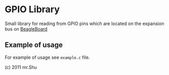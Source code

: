 GPIO Library
============

Small library for reading from GPIO pins which are located on the expansion bus
on [BeagleBoard](http://beagleboard.org)


Example of usage
----------------

For example of usage see `example.c` file.



(c) 2011 mr.Shu
